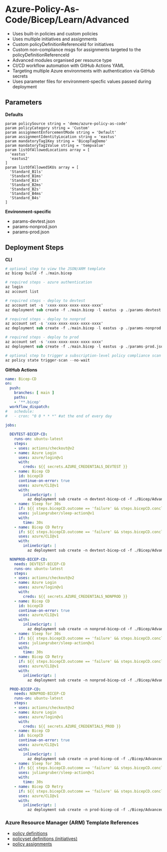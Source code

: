 # Azure-Policy-As-Code/Bicep/Learn/Advanced

* Uses built-in policies and custom policies
* Uses multiple initiatives and assignments
* Custom policyDefinitionReferenceId for initiatives
* Custom non-compliance msgs for assignments targeted to the policyDefinitionReferenceId
* Advanced modules organised per resource type
* CI/CD workflow automation with GitHub Actions YAML
* Targeting multiple Azure environments with authentication via GitHub secrets
* Uses parameter files for environment-specfic values passed during deployment

## Parameters

**Defaults**

```bicep
param policySource string = 'demo/azure-policy-as-code'
param policyCategory string = 'Custom'
param assignmentEnforcementMode string = 'Default'
param assignmentIdentityLocation string = 'eastus'
param mandatoryTag1Key string = 'BicepTagDemo'
param mandatoryTag1Value string = 'tempvalue'
param listOfAllowedLocations array = [
  'eastus'
  'eastus2'
]
param listOfAllowedSKUs array = [
  'Standard_B1ls'
  'Standard_B1ms'
  'Standard_B1s'
  'Standard_B2ms'
  'Standard_B2s'
  'Standard_B4ms'
  'Standard_B4s'
]
```

**Environment-specific**

* params-devtest.json
* params-nonprod.json
* params-prod.json

## Deployment Steps

**CLI**

```s
# optional step to view the JSON/ARM template
az bicep build -f ./main.bicep

# required steps - azure authentication
az login
az account list

# required steps - deploy to devtest
az account set -s 'xxxx-xxxx-xxxx-xxxx-xxxx'
az deployment sub create -f ./main.bicep -l eastus -p ./params-devtest.json

# required steps - deploy to nonprod
az account set -s 'xxxx-xxxx-xxxx-xxxx-xxxx'
az deployment sub create -f ./main.bicep -l eastus -p ./params-nonprod.json

# required steps - deploy to prod
az account set -s 'xxxx-xxxx-xxxx-xxxx-xxxx'
az deployment sub create -f ./main.bicep -l eastus -p ./params-prod.json

# optional step to trigger a subscription-level policy compliance scan (uses current sub context)
az policy state trigger-scan --no-wait
```

**GitHub Actions**

```yaml
name: Bicep-CD
on:
  push:
    branches: [ main ]
    paths:
    - '**.bicep'
  workflow_dispatch:
#   schedule:
#   - cron: "0 0 * * *" #at the end of every day
    
jobs:

  DEVTEST-BICEP-CD:
    runs-on: ubuntu-latest
    steps:
    - uses: actions/checkout@v2
    - name: Azure Login
      uses: azure/login@v1
      with:
        creds: ${{ secrets.AZURE_CREDENTIALS_DEVTEST }}
    - name: Bicep CD
      id: bicepCD
      continue-on-error: true
      uses: azure/CLI@v1
      with:
        inlineScript: |
          az deployment sub create -n devtest-bicep-cd -f ./Bicep/Advanced/main.bicep -l eastus -p ./Bicep/Advanced/params-devtest.json -o none
    - name: Sleep for 30s
      if: ${{ steps.bicepCD.outcome == 'failure' && steps.bicepCD.conclusion == 'success' }}
      uses: juliangruber/sleep-action@v1
      with:
        time: 30s
    - name: Bicep CD Retry
      if: ${{ steps.bicepCD.outcome == 'failure' && steps.bicepCD.conclusion == 'success' }}
      uses: azure/CLI@v1
      with:
        inlineScript: |
          az deployment sub create -n devtest-bicep-cd -f ./Bicep/Advanced/main.bicep -l eastus -p ./Bicep/Advanced/params-devtest.json -o none

  NONPROD-BICEP-CD:
    needs: DEVTEST-BICEP-CD
    runs-on: ubuntu-latest
    steps:
    - uses: actions/checkout@v2
    - name: Azure Login
      uses: azure/login@v1
      with:
        creds: ${{ secrets.AZURE_CREDENTIALS_NONPROD }}
    - name: Bicep CD
      id: bicepCD
      continue-on-error: true
      uses: azure/CLI@v1
      with:
        inlineScript: |
          az deployment sub create -n nonprod-bicep-cd -f ./Bicep/Advanced/main.bicep -l eastus -p ./Bicep/Advanced/params-nonprod.json -o none
    - name: Sleep for 30s
      if: ${{ steps.bicepCD.outcome == 'failure' && steps.bicepCD.conclusion == 'success' }}
      uses: juliangruber/sleep-action@v1
      with:
        time: 30s
    - name: Bicep CD Retry
      if: ${{ steps.bicepCD.outcome == 'failure' && steps.bicepCD.conclusion == 'success' }}
      uses: azure/CLI@v1
      with:
        inlineScript: |
          az deployment sub create -n nonprod-bicep-cd -f ./Bicep/Advanced/main.bicep -l eastus -p ./Bicep/Advanced/params-nonprod.json -o none

  PROD-BICEP-CD:
    needs: NONPROD-BICEP-CD
    runs-on: ubuntu-latest
    steps:
    - uses: actions/checkout@v2
    - name: Azure Login
      uses: azure/login@v1
      with:
        creds: ${{ secrets.AZURE_CREDENTIALS_PROD }}
    - name: Bicep CD
      id: bicepCD
      continue-on-error: true
      uses: azure/CLI@v1
      with:
        inlineScript: |
          az deployment sub create -n prod-bicep-cd -f ./Bicep/Advanced/main.bicep -l eastus -p ./Bicep/Advanced/params-prod.json -o none
    - name: Sleep for 30s
      if: ${{ steps.bicepCD.outcome == 'failure' && steps.bicepCD.conclusion == 'success' }}
      uses: juliangruber/sleep-action@v1
      with:
        time: 30s
    - name: Bicep CD Retry
      if: ${{ steps.bicepCD.outcome == 'failure' && steps.bicepCD.conclusion == 'success' }}
      uses: azure/CLI@v1
      with:
        inlineScript: |
          az deployment sub create -n prod-bicep-cd -f ./Bicep/Advanced/main.bicep -l eastus -p ./Bicep/Advanced/params-prod.json -o none
```

### Azure Resource Manager (ARM) Template References

* [policy definitions](https://docs.microsoft.com/en-us/azure/templates/microsoft.authorization/policydefinitions?tabs=json)
* [policyset definitions (initiatives)](https://docs.microsoft.com/en-us/azure/templates/microsoft.authorization/policysetdefinitions?tabs=json)
* [policy assignments](https://docs.microsoft.com/en-us/azure/templates/microsoft.authorization/policyassignments?tabs=json)

